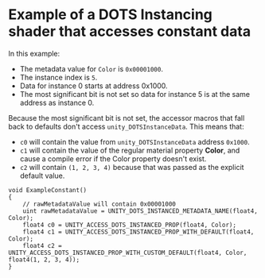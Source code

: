 # Example of a DOTS Instancing shader that accesses constant data

In this example:

* The metadata value for `Color` is `0x00001000`.
* The instance index is `5`.
* Data for instance 0 starts at address 0x1000.
* The most significant bit is not set so data for instance 5 is at the same address as instance 0.

Because the most significant bit is not set, the accessor macros that fall back to defaults don't access `unity_DOTSInstanceData`. This means that:

* `c0` will contain the value from `unity_DOTSInstanceData` address `0x1000`.
* `c1` will contain the value of the regular material property **Color**, and cause a compile error if the Color property doesn't exist.
* `c2` will contain `(1, 2, 3, 4)` because that was passed as the explicit default value.

```
void ExampleConstant()
{
    // rawMetadataValue will contain 0x00001000
    uint rawMetadataValue = UNITY_DOTS_INSTANCED_METADATA_NAME(float4, Color);
    float4 c0 = UNITY_ACCESS_DOTS_INSTANCED_PROP(float4, Color);
    float4 c1 = UNITY_ACCESS_DOTS_INSTANCED_PROP_WITH_DEFAULT(float4, Color);
    float4 c2 = UNITY_ACCESS_DOTS_INSTANCED_PROP_WITH_CUSTOM_DEFAULT(float4, Color, float4(1, 2, 3, 4));
}
```
